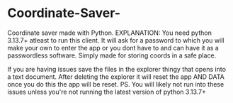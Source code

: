 # Coordinate-Saver-
Coordinate saver made with Python. EXPLANATION: You need python 3.13.7+ atleast to run this client. It will ask for a password to which you will make your own to enter the app or you dont have to and can have it as a passwordless software. Simply made for storing coords in a safe place.

If you are having issues save the files in the explorer thingy that opens into a text document. After deleting the explorer it will reset the app AND DATA once you do this the app will be reset. PS. You will likely not run into these issues unless you're not running the latest version of python 3.13.7+
